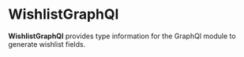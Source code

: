 # WishlistGraphQl

**WishlistGraphQl** provides type information for the GraphQl module
to generate wishlist fields.
